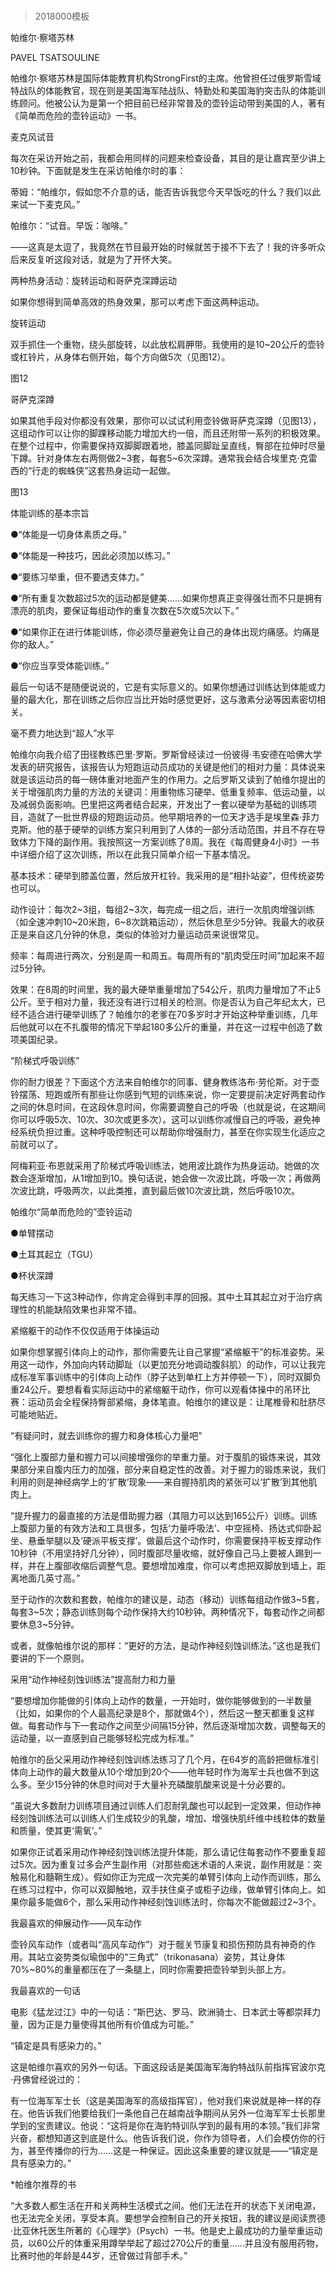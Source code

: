 # 
> 2018000模板




帕维尔·察塔苏林


PAVEL TSATSOULINE


帕维尔·察塔苏林是国际体能教育机构StrongFirst的主席。他曾担任过俄罗斯雪域特战队的体能教官，现在则是美国海军陆战队、特勤处和美国海豹突击队的体能训练顾问。他被公认为是第一个把目前已经非常普及的壶铃运动带到美国的人，著有《简单而危险的壶铃运动》一书。


麦克风试音

每次在采访开始之前，我都会用同样的问题来检查设备，其目的是让嘉宾至少讲上10秒钟。下面就是发生在采访帕维尔时的事：


蒂姆：“帕维尔，假如您不介意的话，能否告诉我您今天早饭吃的什么？我们以此来试一下麦克风。”

帕维尔：“试音。早饭：咖啡。”


——这真是太逗了，我竟然在节目最开始的时候就苦于接不下去了！我的许多听众后来反复听这段对话，就是为了开怀大笑。


两种热身活动：旋转运动和哥萨克深蹲运动

如果你想得到简单高效的热身效果，那可以考虑下面这两种运动。

旋转运动

双手抓住一个重物，绕头部旋转，以此放松肩胛带。我使用的是10~20公斤的壶铃或杠铃片，从身体右侧开始，每个方向做5次（见图12）。



图12

哥萨克深蹲

如果其他手段对你都没有效果，那你可以试试利用壶铃做哥萨克深蹲（见图13），这组动作可以让你的脚踝移动能力增加大约一倍，而且还附带一系列的积极效果。在整个过程中，你需要保持双脚脚跟着地，膝盖同脚趾呈直线，臀部在拉伸时尽量下蹲。针对身体左右两侧做2~3套，每套5~6次深蹲。通常我会结合埃里克·克雷西的“行走的蜘蛛侠”这套热身运动一起做。



图13


体能训练的基本宗旨

●“体能是一切身体素质之母。”

●“体能是一种技巧，因此必须加以练习。”

●“要练习举重，但不要透支体力。”

●“所有重复次数超过5次的运动都是健美……如果你想真正变得强壮而不只是拥有漂亮的肌肉，要保证每组动作的重复次数在5次或5次以下。”

●“如果你正在进行体能训练，你必须尽量避免让自己的身体出现灼痛感。灼痛是你的敌人。”

●“你应当享受体能训练。”


最后一句话不是随便说说的，它是有实际意义的。如果你想通过训练达到体能或力量的最大化，那在训练之后你应当比开始时感觉更好，这与激素分泌等因素密切相关。


毫不费力地达到“超人”水平

帕维尔向我介绍了田径教练巴里·罗斯。罗斯曾经读过一份彼得·韦安德在哈佛大学发表的研究报告，该报告认为短跑运动员成功的关键是他们的相对力量：具体说来就是该运动员的每一磅体重对地面产生的作用力。之后罗斯又读到了帕维尔提出的关于增强肌肉力量的方法的关键词：用重物练习硬举、低重复频率、低运动量，以及减弱负面影响。巴里把这两者结合起来，开发出了一套以硬举为基础的训练项目，造就了一批世界级的短跑运动员。他早期培养的一位天才选手是埃里森·菲力克斯。他的基于硬举的训练方案只利用到了人体的一部分活动范围，并且不存在导致体力下降的副作用。我按照这一方案训练了8周。我在《每周健身4小时》一书中详细介绍了这次训练，所以在此我只简单介绍一下基本情况。

基本技术：硬举到膝盖位置，然后放开杠铃。我采用的是“相扑站姿”，但传统姿势也可以。

动作设计：每次2~3组，每组2~3次，每完成一组之后，进行一次肌肉增强训练（如全速冲刺10~20米跑，6~8次跳箱运动），然后休息至少5分钟。我最大的收获正是来自这几分钟的休息，类似的体验对力量运动员来说很常见。

频率：每周进行两次，分别是周一和周五。每周所有的“肌肉受压时间”加起来不超过5分钟。

效果：在8周的时间里，我的最大硬举重量增加了54公斤，肌肉力量增加了不止5公斤。至于相对力量，我还没有进行过相关的检测。你是否认为自己年纪太大，已经不适合进行硬举训练了？帕维尔的老爹在70多岁时才开始这种举重训练，几年后他就可以在不扎腹带的情况下举起180多公斤的重量，并在这一过程中创造了数项美国纪录。


“阶梯式呼吸训练”

你的耐力很差？下面这个方法来自帕维尔的同事、健身教练洛布·劳伦斯。对于壶铃摆荡、短跑或所有那些让你感到气短的训练来说，你一定要提前决定好两套动作之间的休息时间，在这段休息时间，你需要调整自己的呼吸（也就是说，在这期间你可以呼吸5次、10次、30次或更多次）。这可以训练你减慢自己的呼吸，避免神经系统负担过重。这种呼吸控制还可以帮助你增强耐力，甚至在你实现生化适应之前就可以了。

阿梅莉亚·布恩就采用了阶梯式呼吸训练法，她用波比跳作为热身运动。她做的次数会逐渐增加，从1增加到10。换句话说，她会做一次波比跳，呼吸一次；再做两次波比跳，呼吸两次，以此类推，直到最后做10次波比跳，然后呼吸10次。


帕维尔“简单而危险的”壶铃运动

●单臂摆动

●土耳其起立（TGU）

●杯状深蹲


每天练习一下这3种动作，你肯定会得到丰厚的回报。其中土耳其起立对于治疗病理性的机能缺陷效果也非常不错。

紧缩躯干的动作不仅仅适用于体操运动

如果你想掌握引体向上的动作，那你需要先让自己掌握“紧缩躯干”的标准姿势。采用这一动作，外加向内转动脚趾（以更加充分地调动腹斜肌）的动作，可以让我完成标准军事训练中的引体向上动作（脖子达到单杠上方并停顿一下），同时双脚负重24公斤。要想看看实际运动中的紧缩躯干动作，你可以观看体操中的吊环比赛：运动员会全程保持臀部紧缩，身体笔直。帕维尔的建议是：让尾椎骨和肚脐尽可能地贴近。


“有疑问时，就去训练你的握力和身体核心力量吧”

“强化上腹部力量和握力可以间接增强你的举重力量。对于腹肌的锻炼来说，其效果部分来自腹内压力的加强，部分来自稳定性的改善。对于握力的锻炼来说，我们利用的则是神经病学上的‘扩散’现象——来自握持肌肉的紧张可以‘扩散’到其他肌肉上。

“提升握力的最直接的方法是借助握力器（其阻力可以达到165公斤）训练。训练上腹部力量的有效方法和工具很多，包括‘力量呼吸法’、中空摇椅、扬达式仰卧起坐、悬垂举腿以及‘硬派平板支撑’。做最后这个动作时，你需要保持平板支撑动作10秒钟（不用坚持好几分钟），同时腹部尽量收缩，就好像自己马上要被人踢到一样，并在上腹部收缩后调整气息。要想增加难度，你可以考虑把双脚放到墙上，距离地面几英寸高。”

至于动作的次数和套数，帕维尔的建议是，动态（移动）训练每组动作做3~5套，每套3~5次；静态训练则每个动作保持大约10秒钟。两种情况下，每套动作之间都要休息3~5分钟。

或者，就像帕维尔说的那样：“更好的方法，是动作神经刻蚀训练法。”这也是我们要讲的下一个原则。


采用“动作神经刻蚀训练法”提高耐力和力量

“要想增加你能做的引体向上动作的数量，一开始时，做你能够做到的一半数量（比如，如果你的个人最高纪录是8个，那就做4个），然后这一整天都重复这样做。每套动作与下一套动作之间至少间隔15分钟，然后逐渐增加次数，调整每天的运动量，以一直感到自己能够轻松完成为标准。”

帕维尔的岳父采用动作神经刻蚀训练法练习了几个月，在64岁的高龄把做标准引体向上动作的最大数量从10个增加到20个——他年轻时作为海军士兵也做不到这么多。至少15分钟的休息时间对于大量补充磷酸肌酸来说是十分必要的。

“虽说大多数耐力训练项目通过训练人们忍耐乳酸也可以起到一定效果，但动作神经刻蚀训练法可以训练人们生成较少的乳酸，增加、增强快肌纤维中线粒体的数量和质量，使其更‘需氧’。”

如果你正试着采用动作神经刻蚀训练法提升体能，那么请记住每套动作不要重复超过5次。因为重复过多会产生副作用（对那些痴迷术语的人来说，副作用就是：突触易化和髓鞘生成）。假如你正为完成一次完美的单臂引体向上动作而训练，那么在练习过程中，你可以双脚触地，双手扶住桌子或柜子边缘，做单臂引体向上。如果你最多能做6个，那么采用动作神经刻蚀训练法时，你每次不能做超过2~3个。


我最喜欢的伸展动作——风车动作

壶铃风车动作（或者叫“高风车动作”）对于髋关节康复和损伤预防具有神奇的作用。其站立姿势类似瑜伽中的“三角式”（trikonasana）姿势，其让身体70%~80%的重量都压在了一条腿上，同时你需要把壶铃举到头部上方。


我最喜欢的一句话

电影《猛龙过江》中的一句话：“斯巴达、罗马、欧洲骑士、日本武士等都崇拜力量，因为正是力量使得其他所有价值成为可能。”


“镇定是具有感染力的。”

这是帕维尔喜欢的另外一句话。下面这段话是美国海军海豹特战队前指挥官波尔克·丹佛曾经说过的：


有一位海军军士长（这是美国海军的高级指挥官），他对我们来说就是神一样的存在。他告诉我们他要给我们一条他自己在越南战争期间从另外一位海军军士长那里学到的宝贵建议。他说：“这将是你在海豹特训队学到的最有用的本领。”我们非常兴奋，都想知道这到底是什么。他告诉我们说，你作为领导者，人们会模仿你的行为，甚至传播你的行为……这是一种保证。因此这条重要的建议就是——“镇定是具有感染力的。”

*帕维尔推荐的书

“大多数人都生活在开和关两种生活模式之间。他们无法在开的状态下关闭电源，也无法完全关闭，享受本真。要想学会控制自己的开关按钮，我的建议是阅读贾德·比亚休托医生所著的《心理学》（Psych）一书。他是史上最成功的力量举重运动员，以60公斤的体重采用蹲举举起了超过270公斤的重量……并且没有服用药物，比赛时他的年龄是44岁，还曾做过背部手术。”





